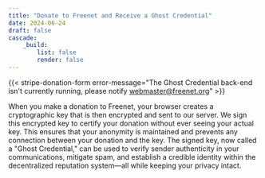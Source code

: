 ```yaml
---
title: "Donate to Freenet and Receive a Ghost Credential"
date: 2024-06-24
draft: false
cascade:
    _build:
        list: false
        render: false
---
```


{{< stripe-donation-form error-message="The Ghost Credential back-end isn't currently running, please notify webmaster@freenet.org" >}}

When you make a donation to Freenet, your browser creates a cryptographic key that is then encrypted and sent to our 
server. We sign this encrypted key to certify your donation without ever seeing your actual key. This ensures that 
your anonymity is maintained and prevents any connection between your donation and the key. The signed key, now 
called a "Ghost Credential," can be used to verify sender authenticity in your communications, mitigate spam, and 
establish a credible identity within the decentralized reputation system—all while keeping your privacy intact.
